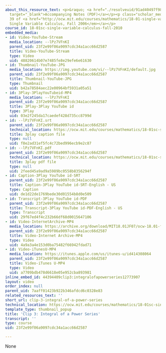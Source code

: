 ```yaml
---
about_this_resource_text: <p>&raquo; <a href="./resolveuid/91ad40497f984b811ea463edd4d5e755"
  target="_blank">Accompanying Notes (PDF)</a></p><p class="scholar_medsm">From Lecture
  39 of <a href="http://ocw.mit.edu/courses/mathematics/18-01-single-variable-calculus-fall-2006/video-lectures/"><em>18.01
  Single Variable Calculus, Fall 2006</em></a></p>
course_id: 18-01sc-single-variable-calculus-fall-2010
embedded_media:
- id: Video-YouTube-Stream
  media_location: --lPz7VFnKI
  parent_uid: 23f2e99f06a9097cdc34a1acc66d2587
  title: Video-YouTube-Stream
  type: Video
  uid: 48820614b07e7485fe8e29efe6e61630
- id: Thumbnail-YouTube-JPG
  media_location: https://img.youtube.com/vi/--lPz7VFnKI/default.jpg
  parent_uid: 23f2e99f06a9097cdc34a1acc66d2587
  title: Thumbnail-YouTube-JPG
  type: Thumbnail
  uid: b42a78584aec22e00964bf5931a05a51
- id: 3Play-3PlayYouTubeid-MP4
  media_location: --lPz7VFnKI
  parent_uid: 23f2e99f06a9097cdc34a1acc66d2587
  title: 3Play-3Play YouTube id
  type: 3Play
  uid: 03e2f245da17caedef428d735cc8799d
- id: --lPz7VFnKI.srt
  parent_uid: 23f2e99f06a9097cdc34a1acc66d2587
  technical_location: https://ocw.mit.edu/courses/mathematics/18-01sc-single-variable-calculus-fall-2010/unit-5-exploring-the-infinite/part-b-taylor-series/session-100-operations-on-power-series/clip-3-integral-of-a-power-series/--lPz7VFnKI.srt
  title: 3play caption file
  type: null
  uid: f8e2ad31ef5fc4c72bed996ecb9e2c87
- id: --lPz7VFnKI.pdf
  parent_uid: 23f2e99f06a9097cdc34a1acc66d2587
  technical_location: https://ocw.mit.edu/courses/mathematics/18-01sc-single-variable-calculus-fall-2010/unit-5-exploring-the-infinite/part-b-taylor-series/session-100-operations-on-power-series/clip-3-integral-of-a-power-series/--lPz7VFnKI.pdf
  title: 3play pdf file
  type: null
  uid: 2feed45a9ad9a5989bc0558b8356294f
- id: Caption-3Play YouTube id-SRT
  parent_uid: 23f2e99f06a9097cdc34a1acc66d2587
  title: Caption-3Play YouTube id-SRT-English - US
  type: Caption
  uid: de1d22de1769bede30d01554b8d0e509
- id: Transcript-3Play YouTube id-PDF
  parent_uid: 23f2e99f06a9097cdc34a1acc66d2587
  title: Transcript-3Play YouTube id-PDF-English - US
  type: Transcript
  uid: 29f67ed4f4c232b66df68d0015647106
- id: Video-InternetArchive-MP4
  media_location: https://archive.org/download/MIT18.01JF07/ocw-18.01-f07-lec39_300k.mp4
  parent_uid: 23f2e99f06a9097cdc34a1acc66d2587
  title: Video-Internet Archive-MP4
  type: Video
  uid: 4a9a3a4e153d0ba75482f66942fdad71
- id: Video-iTunesU-MP4
  media_location: https://itunes.apple.com/us/itunes-u/id414308064
  parent_uid: 23f2e99f06a9097cdc34a1acc66d2587
  title: Video-iTunes U-MP4
  type: Video
  uid: a7709bdb478d6618e05e952cba893981
inline_embed_id: 44394409clip3:integralofapowerseries12773907
layout: video
order_index: null
parent_uid: 7aaff01423b922b346afdcd6c0328e83
related_resources_text: ''
short_url: clip-3-integral-of-a-power-series
technical_location: https://ocw.mit.edu/courses/mathematics/18-01sc-single-variable-calculus-fall-2010/unit-5-exploring-the-infinite/part-b-taylor-series/session-100-operations-on-power-series/clip-3-integral-of-a-power-series
template_type: thumbnail_popup
title: 'Clip 3: Integral of a Power Series'
transcript: ''
type: course
uid: 23f2e99f06a9097cdc34a1acc66d2587

---
```

None
